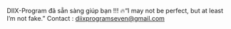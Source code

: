DIIX-Program đã sẵn sàng giúp bạn !!!
  🔥“I may not be perfect, but at least I’m not fake.”
  Contact : diixprogramseven@gmail.com 

<!---
DIIX-Program-7/DIIX-Program-7 is a ✨ special ✨ repository because its `README.md` (this file) appears on your GitHub profile.
You can click the Preview link to take a look at your changes.
--->
